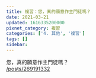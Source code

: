 ```yaml
---
title: 複習：您，真的願意作主門徒嗎？
date: 2021-03-21
updated: 1616335200000
pixnet_category: 複習
categories: ['4. 其他', '複習']
tags: []
sidebar: 
---
```


<p>您，真的願意作主門徒嗎？<br/>
<a href="/posts/269191332" target="_blank">/posts/269191332</a></p>
<p> </p>

